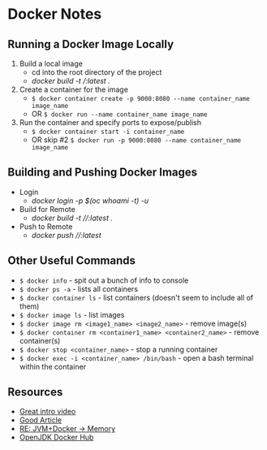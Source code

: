 # Docker Notes

## Running a Docker Image Locally
1. Build a local image
	- cd into the root directory of the project
	- _docker build -t <your name>/<name of image>:latest ._
2. Create a container for the image
	- `$ docker container create -p 9000:8080 --name container_name image_name`
	- OR `$ docker run --name container_name image_name`
3. Run the container and specify ports to expose/publish
	- `$ docker container start -i container_name`
	- OR skip #2 `$ docker run -p 9000:8080 --name container_name image_name`

## Building and Pushing Docker Images
- Login
	- _docker login -p $(oc whoami -t) -u <username> <registry hostname>_
- Build for Remote
	- _docker build -t <registry hostname>/<openshift project name>/<name of image>:latest ._
- Push to Remote
	- _docker push <registry hostname>/<openshift project name>/<name of image>:latest_

## Other Useful Commands
- `$ docker info` - spit out a bunch of info to console
- `$ docker ps -a` - lists all containers
- `$ docker container ls` - list containers (doesn't seem to include all of them)
- `$ docker image ls` - list images
- `$ docker image rm <image1_name> <image2_name>` - remove image(s)
- `$ docker container rm <container1_name> <container2_name>` - remove container(s)
- `$ docker stop <container_name>` - stop a running container
- `$ docker exec -i <container_name> /bin/bash` - open a bash terminal within the container

## Resources
- [Great intro video](https://www.youtube.com/watch?v=YFl2mCHdv24)
- [Good Article](https://codefresh.io/docker-tutorial/java_docker_pipeline/)
- [RE: JVM+Docker -> Memory](https://medium.com/@yortuc/jvm-memory-allocation-in-docker-container-a26bbce3a3f2)
- [OpenJDK Docker Hub](https://hub.docker.com/_/openjdk)

